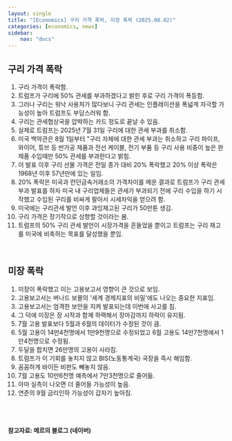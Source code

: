 ```yaml
---
layout: single
title: "[Economics] 구리 가격 폭락, 미장 폭락 (2025.08.02)"
categories: [economics, news]
sidebar:
    nav: "docs"
---
```


## 구리 가격 폭락
1. 구리 가격이 폭락함.
1. 트럼프가 구리에 50% 관세를 부과하겠다고 밝힌 후로 구리 가격이 폭등함.
1. 그러나 구리는 워낙 사용처가 많다보니 구리 관세는 인플레이션을 폭넓게 자극할 가능성이 높아 트럼프도 부담스러워 함.
1. 구리는 관세협상국을 압박하는 카드 정도로 끝날 수 있음.
1. 실제로 트럼프는 2025년 7월 31일 구리에 대한 관세 부과를 취소함.
1. 미국 백악관은 8월 1일부터 "구리 자체에 대한 관세 부과는 취소하고 구리 파이프, 와이어, 튜브 등 반가공 제품과 전선 케이블, 전기 부품 등 구리 사용 비중이 높은 완제품 수입때만 50% 관세를 부과한다고 밝힘.
1. 이 발표 이후 구리 선물 가격은 전일 종가 대비 20% 폭락했고 20% 이상 폭락은 1968년 이후 57년만에 있는 일임.
1. 20% 폭락은 미국과 런던금속거래소의 가격차이를 메운 결과로 트럼프가 구리 관세 부과 발표를 하자 미국 내 구리업체들은 관세가 부과되기 전에 구리 수입을 하기 시작했고 수입된 구리를 비싸게 팔아서 시세차익을 얻으려 함.
1. 미국에는 구리관세 발언 이후 과잉재고된 구리가 50만톤 생김.
1. 구리 가격은 장기작으로 상향할 것이라는 봄.
1. 트럼프의 50% 구리 관세 발언이 시장가격을 흔들었을 뿐이고 트럼프는 구리 재고를 미국에 비축하는 목표를 달성했을 뿐임.

<br/>

## 미장 폭락
1. 미장이 폭락했고 이는 고용보고서 영향이 큰 것으로 보임.
1. 고용보고서는 버나드 보몰의 '세계 경제지표의 비밀'에도 나오는 중요한 지표임.
1. 고용보고서는 엄격한 보안을 지켜 발표되는데 이번에 사고를 침.
1. 그 덕에 미장은 장 시작과 함께 하랙해서 장마감까지 하락이 유지됨.
1. 7월 고용 발표보다 5월과 6월의 데이터가 수정된 것이 큼.
1. 5월 고용이 14만4천명에서 1만9천명으로 수정되었고 6월 고용도 14만7천명에서 1만4천명으로 수정됨.
1. 두달을 합치면 26만명의 고용이 사라짐.
1. 트럼프가 이 기회를 놓치지 않고 BIS(노동통계국) 국장을 즉시 해임함.
1. 꼼꼼하게 바이든 비판도 빼놓지 않음.
1. 7월 고용도 10만6천명 예측에서 7만3천명으로 줄어듦.
1. 아마 실측이 나오면 더 줄어들 가능성이 높음.
1. 연준의 9월 금리인하 가능성이 갑자기 높아짐.


<br/>
<br/>

#### 참고자료: 메르의 블로그 (네이버)